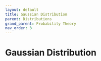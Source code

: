 ```yaml
---
layout: default
title: Gaussian Distribution
parent: Distributions
grand_parent: Probability Theory
nav_order: 3
---
```


# Gaussian Distribution

